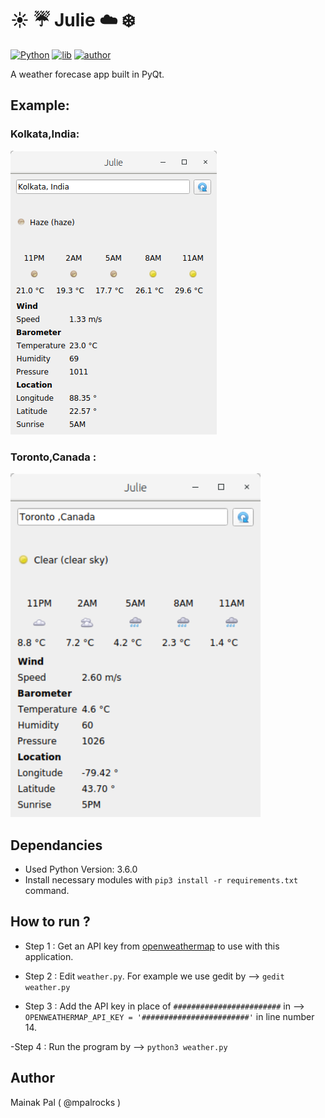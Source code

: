 # :sunny: :umbrella: Julie :cloud: :snowflake: 
[![Python](https://img.shields.io/badge/Language-Python-red.svg)](https://www.python.org/)
[![lib](https://img.shields.io/badge/Library-PyQt-blue.svg)](https://www.python.org/)
[![author](https://img.shields.io/badge/Author-Mainak-brightgreen.svg)](https://mpalrocks.github.io/)


A weather forecase app built in PyQt.<br/>

## Example:

### Kolkata,India:
<img src="1.png?raw=true">

### Toronto,Canada :
<img src="2.png?raw=true" width="400">


## Dependancies

- Used Python Version: 3.6.0
- Install necessary modules with `pip3 install -r requirements.txt` command.

## How to run ?

- Step 1 : Get an API key from [openweathermap](https://openweathermap.org/) to use with this
application.

- Step 2 : Edit ` weather.py `. For example we use gedit by -->
`gedit weather.py`

- Step 3 : Add the API key in place of `########################` in -->
`OPENWEATHERMAP_API_KEY = '########################'`
in line number 14.

-Step 4 : Run the program by -->
`python3 weather.py`



## Author

Mainak Pal ( @mpalrocks )